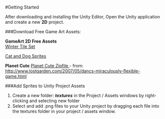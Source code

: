#Getting Started

After downloading and installing the Unity Editor, Open the Unity application and create a new **2D** project.  

###Download Free Game Art Assets:
    
**GameArt 2D Free Assets**  
[Winter Tile Set](https://www.gameart2d.com/winter-platformer-game-tileset.html)

[Cat and Dog Sprites](https://www.gameart2d.com/cat-and-dog-free-sprites.html)  
    
**Planet Cute** [Planet Cute Zipfile ](https://utdallas.box.com/v/planet-cute-zipfile) - from: http://www.lostgarden.com/2007/05/dancs-miraculously-flexible-game.html


###Add Sprites to Unity Project Assets 
1. Create a new folder: _**textures**_ in the Project / Assets windows by right-clicking and selecting new folder 
2. Select and add .png files to your Unity project by dragging each file into the textures folder in your project / assets window. 

